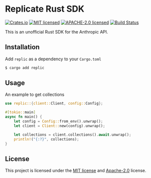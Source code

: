 # Replicate Rust SDK

[![Crates.io][crates-badge]][crates-url]
[![MIT licensed][mit-badge]][mit-url]
[![APACHE-2.0 licensed][apache-badge]][apache-url]
[![Build Status][actions-badge]][actions-url]

[crates-badge]: https://img.shields.io/crates/v/replic.svg
[crates-url]: https://crates.io/crates/replic
[mit-badge]: https://img.shields.io/badge/license-MIT-blue.svg
[mit-url]: https://github.com/roushou/mesh/blob/master/LICENSE-MIT
[apache-badge]: https://img.shields.io/badge/license-apache-blue.svg
[apache-url]: https://github.com/roushou/mesh/blob/master/LICENSE-APACHE
[actions-badge]: https://github.com/roushou/mesh/workflows/CI/badge.svg
[actions-url]: https://github.com/roushou/mesh/actions?query=workflow%3ACI+branch%3Amaster

This is an unofficial Rust SDK for the Anthropic API.

## Installation

Add `replic` as a dependency to your `Cargo.toml`

```sh
$ cargo add replic
```

## Usage

An example to get collections

```rust
use replic::{client::Client, config::Config};

#[tokio::main]
async fn main() {
    let config = Config::from_env().unwrap();
    let client = Client::new(config).unwrap();

    let collections = client.collections().await.unwrap();
    println!("{:?}", collections);
}
```

## License

This project is licensed under the [MIT license](../LICENSE-MIT) and [Apache-2.0](../LICENSE-APACHE) license.
